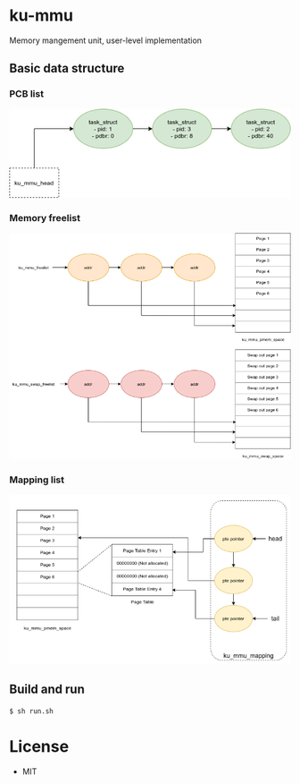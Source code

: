 # ku-mmu
Memory mangement unit, user-level implementation

## Basic data structure
### PCB list
![IMAGE](./images/KU_MMU-pcb.png)

### Memory freelist
![IMAGE](./images/KU_MMU-freelist.png)

### Mapping list
![IMAGE](./images/KU_MMU-mappinglist.png)

## Build and run
```shellscript
$ sh run.sh
```

# License
- MIT